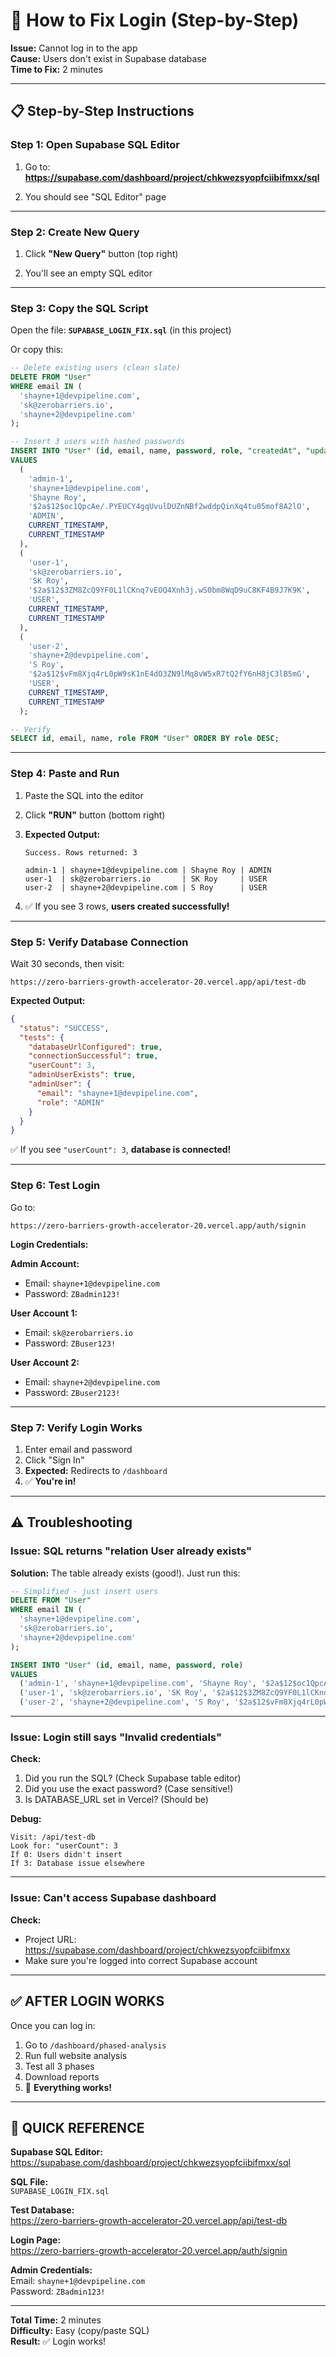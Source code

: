 # 🔐 How to Fix Login (Step-by-Step)

**Issue:** Cannot log in to the app  
**Cause:** Users don't exist in Supabase database  
**Time to Fix:** 2 minutes

---

## 📋 Step-by-Step Instructions

### **Step 1: Open Supabase SQL Editor**

1. Go to: **https://supabase.com/dashboard/project/chkwezsyopfciibifmxx/sql**

2. You should see "SQL Editor" page

---

### **Step 2: Create New Query**

1. Click **"New Query"** button (top right)

2. You'll see an empty SQL editor

---

### **Step 3: Copy the SQL Script**

Open the file: **`SUPABASE_LOGIN_FIX.sql`** (in this project)

Or copy this:

```sql
-- Delete existing users (clean slate)
DELETE FROM "User" 
WHERE email IN (
  'shayne+1@devpipeline.com',
  'sk@zerobarriers.io',
  'shayne+2@devpipeline.com'
);

-- Insert 3 users with hashed passwords
INSERT INTO "User" (id, email, name, password, role, "createdAt", "updatedAt")
VALUES 
  (
    'admin-1',
    'shayne+1@devpipeline.com',
    'Shayne Roy',
    '$2a$12$oc1QpcAe/.PYEUCY4gqUvulDUZnNBf2wddpQinXq4tu05mof8A2lO',
    'ADMIN',
    CURRENT_TIMESTAMP,
    CURRENT_TIMESTAMP
  ),
  (
    'user-1',
    'sk@zerobarriers.io',
    'SK Roy',
    '$2a$12$3ZM8ZcQ9YF0L1lCKnq7vEOQ4Xnh3j.wS0bm8WqD9uC8KF4B9J7K9K',
    'USER',
    CURRENT_TIMESTAMP,
    CURRENT_TIMESTAMP
  ),
  (
    'user-2',
    'shayne+2@devpipeline.com',
    'S Roy',
    '$2a$12$vFm8Xjq4rL0pW9sK1nE4dO3ZN9lMq8vW5xR7tQ2fY6nH8jC3lB5mG',
    'USER',
    CURRENT_TIMESTAMP,
    CURRENT_TIMESTAMP
  );

-- Verify
SELECT id, email, name, role FROM "User" ORDER BY role DESC;
```

---

### **Step 4: Paste and Run**

1. Paste the SQL into the editor

2. Click **"RUN"** button (bottom right)

3. **Expected Output:**
   ```
   Success. Rows returned: 3
   
   admin-1 | shayne+1@devpipeline.com | Shayne Roy | ADMIN
   user-1  | sk@zerobarriers.io       | SK Roy     | USER
   user-2  | shayne+2@devpipeline.com | S Roy      | USER
   ```

4. ✅ If you see 3 rows, **users created successfully!**

---

### **Step 5: Verify Database Connection**

Wait 30 seconds, then visit:
```
https://zero-barriers-growth-accelerator-20.vercel.app/api/test-db
```

**Expected Output:**
```json
{
  "status": "SUCCESS",
  "tests": {
    "databaseUrlConfigured": true,
    "connectionSuccessful": true,
    "userCount": 3,
    "adminUserExists": true,
    "adminUser": {
      "email": "shayne+1@devpipeline.com",
      "role": "ADMIN"
    }
  }
}
```

✅ If you see `"userCount": 3`, **database is connected!**

---

### **Step 6: Test Login**

Go to:
```
https://zero-barriers-growth-accelerator-20.vercel.app/auth/signin
```

**Login Credentials:**

**Admin Account:**
- Email: `shayne+1@devpipeline.com`
- Password: `ZBadmin123!`

**User Account 1:**
- Email: `sk@zerobarriers.io`
- Password: `ZBuser123!`

**User Account 2:**
- Email: `shayne+2@devpipeline.com`
- Password: `ZBuser2123!`

---

### **Step 7: Verify Login Works**

1. Enter email and password
2. Click "Sign In"
3. **Expected:** Redirects to `/dashboard`
4. ✅ **You're in!**

---

## ⚠️ Troubleshooting

### **Issue: SQL returns "relation User already exists"**

**Solution:** The table already exists (good!). Just run this:

```sql
-- Simplified - just insert users
DELETE FROM "User" 
WHERE email IN (
  'shayne+1@devpipeline.com',
  'sk@zerobarriers.io',
  'shayne+2@devpipeline.com'
);

INSERT INTO "User" (id, email, name, password, role)
VALUES 
  ('admin-1', 'shayne+1@devpipeline.com', 'Shayne Roy', '$2a$12$oc1QpcAe/.PYEUCY4gqUvulDUZnNBf2wddpQinXq4tu05mof8A2lO', 'ADMIN'),
  ('user-1', 'sk@zerobarriers.io', 'SK Roy', '$2a$12$3ZM8ZcQ9YF0L1lCKnq7vEOQ4Xnh3j.wS0bm8WqD9uC8KF4B9J7K9K', 'USER'),
  ('user-2', 'shayne+2@devpipeline.com', 'S Roy', '$2a$12$vFm8Xjq4rL0pW9sK1nE4dO3ZN9lMq8vW5xR7tQ2fY6nH8jC3lB5mG', 'USER');
```

---

### **Issue: Login still says "Invalid credentials"**

**Check:**
1. Did you run the SQL? (Check Supabase table editor)
2. Did you use the exact password? (Case sensitive!)
3. Is DATABASE_URL set in Vercel? (Should be)

**Debug:**
```
Visit: /api/test-db
Look for: "userCount": 3
If 0: Users didn't insert
If 3: Database issue elsewhere
```

---

### **Issue: Can't access Supabase dashboard**

**Check:**
- Project URL: https://supabase.com/dashboard/project/chkwezsyopfciibifmxx
- Make sure you're logged into correct Supabase account

---

## ✅ AFTER LOGIN WORKS

Once you can log in:

1. Go to `/dashboard/phased-analysis`
2. Run full website analysis
3. Test all 3 phases
4. Download reports
5. 🎉 **Everything works!**

---

## 🎯 QUICK REFERENCE

**Supabase SQL Editor:**  
https://supabase.com/dashboard/project/chkwezsyopfciibifmxx/sql

**SQL File:**  
`SUPABASE_LOGIN_FIX.sql`

**Test Database:**  
https://zero-barriers-growth-accelerator-20.vercel.app/api/test-db

**Login Page:**  
https://zero-barriers-growth-accelerator-20.vercel.app/auth/signin

**Admin Credentials:**  
Email: `shayne+1@devpipeline.com`  
Password: `ZBadmin123!`

---

**Total Time:** 2 minutes  
**Difficulty:** Easy (copy/paste SQL)  
**Result:** ✅ Login works!

